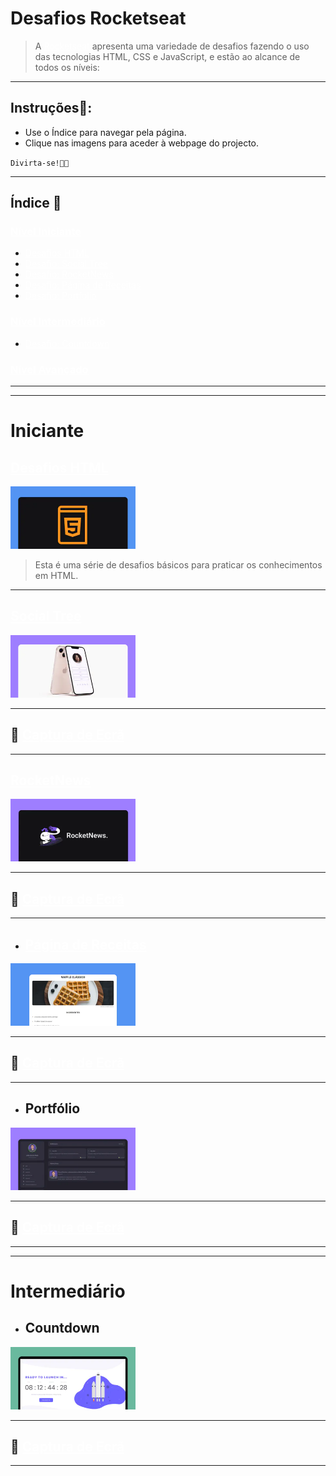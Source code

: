 
<style>
    a{
        color:white;
    }
</style>
# Desafios Rocketseat

> A [Rocketseat](https://rocketseat.com.br/) apresenta uma variedade de desafios fazendo o uso das tecnologias HTML, CSS e JavaScript, e estão ao alcance de todos os níveis:

---

## Instruções📑:

* Use o Índice para navegar pela página.
* Clique nas imagens para aceder à webpage  do projecto.

`Divirta-se!🏳️‍🌈`

---

## Índice 🚀

### [Nível Iniciante](#iniciante)

* [Desafios HTML](#desafios-html)
* [Desafio: Social Tree](#social-tree)
* [Desafio: RocketNews](#rocketnews)
* [Desafio: Página de Receitas](#página-de-receitas)
* [Desafio: Portfolio](#portfolio)

### [Nível Intermediário](#intermediário) 

* [Desafio: Countdown](#countdown)

### [Nível Avançado](#)

---
---

# Iniciante

## [Desafios HTML](#índice-🚀)

[<img src="./iniciante/assets/html.webp" alt="imagem HTML" width="200px" height="100px" >](https://mellcosta.github.io/desafiosRocketseat/iniciante/desafios_html/desafios_html.html)

> Esta é uma série de desafios básicos para praticar os conhecimentos em HTML.

---

## [Social Tree](#índice-🚀)

[<img src="./iniciante/assets/social-tree-image.webp" alt="imagem Social Tree" width="200px" height="100px" >](https://mellcosta.github.io/desafiosRocketseat/iniciante/social_tree/social_tree.html)

---

## 📸 [Captura de Ecrã](https://mellcosta.github.io/desafiosRocketseat/iniciante/assets/socialTree.PNG)

---

## [RocketNews](#índice-🚀)

[<img src="./iniciante/assets/rocketnews-image.webp" alt="imagem Social Tree" width="200px" height="100px" >](https://mellcosta.github.io/desafiosRocketseat/iniciante/rocket_news/rocket_news.html)

---

## 📸 [Captura de Ecrã](https://mellcosta.github.io/desafiosRocketseat/iniciante/assets/rocket_news_mel.PNG)

---

* ## [Página de Receitas](#índice-🚀)

[<img src="./iniciante/assets/cookbook-image.webp" alt="imagem Página de Receitas" width="200px" height="100px" >](https://mellcosta.github.io/desafiosRocketseat/iniciante/receitas/receitas.html)


---

## 📸 [Captura de Ecrã](https://mellcosta.github.io/desafiosRocketseat/iniciante/assets/calulú.PNG)

---

* ## Portfólio

[<img src="./iniciante/assets/portfolio.webp" alt="imagem Portfolio" width="200px" height="100px" >](https://mellcosta.github.io/desafiosRocketseat/iniciante/portfolio/portfolio.html)

---

## 📸 [Captura de Ecrã](https://mellcosta.github.io/desafiosRocketseat/iniciante/assets/portfolioMel.PNG)

---
---

# Intermediário

* ## Countdown


[<img src="./intermediario/assets/countdown_read.webp" alt="imagem Countdown" width="200px" height="100px" >](https://mellcosta.github.io/desafiosRocketseat/intermediario/countdown/countdown.html)

---

## 📸 [Captura de Ecrã](https://mellcosta.github.io/desafiosRocketseat/intermediario/assets/countdownMel.PNG)

---
